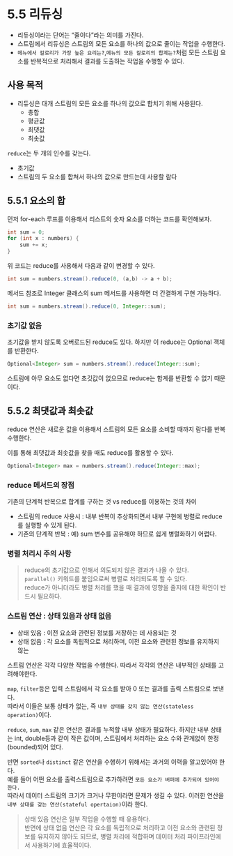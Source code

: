 # 5.5 리듀싱

- 리듀싱이라는 단어는 “줄이다”라는 의미를 가진다.
- 스트림에서 리듀싱은 스트림의 모든 요소를 하나의 값으로 줄이는 작업을 수행한다.
- `메뉴에서 칼로리가 가장 높은 요리는?`,`메뉴의 모든 칼로리의 합계는?`처럼 모든 스트림 요소를 반복적으로 처리해서 결과를 도출하는 작업을 수행할 수 있다.

## 사용 목적

- 리듀싱은 대개 스트림의 모든 요소를 하나의 값으로 합치기 위해 사용된다.
    - 총합
    - 평균값
    - 최댓값
    - 최솟값

`reduce`는 두 개의 인수를 갖는다.

- 초기값
- 스트림의 두 요소를 합쳐서 하나의 값으로 만드는데 사용할 람다

## 5.5.1 요소의 합

먼저 for-each 루프를 이용해서 리스트의 숫자 요소를 더하는 코드를 확인해보자.

```java
int sum = 0;
for (int x : numbers) {
	sum += x;
}
```

위 코드는 reduce를 사용해서 다음과 같이 변경할 수 있다.

```java
int sum = numbers.stream().reduce(0, (a,b) -> a + b);
```

메서드 참조로 Integer 클래스의 sum 메서드를 사용하면 더 간결하게 구현 가능하다.

```java
int sum = numbers.stream().reduce(0, Integer::sum);
```

### 초기값 없음

초기값을 받지 않도록 오버로드된 reduce도 있다. 하지만 이 reduce는 Optional 객체를 반환한다.

```java
Optional<Integer> sum = numbers.stream().reduce(Integer::sum);
```

스트림에 아무 요소도 없다면 초깃값이 없으므로 reduce는 합계를 반환할 수 없기 때문이다.

## 5.5.2 최댓값과 최솟값

reduce 연산은 새로운 값을 이용해서 스트림의 모든 요소를 소비할 때까지 람다를 반복 수행한다.

이를 통해 최댓값과 최솟값을 찾을 때도 reduce를 활용할 수 있다.

```java
Optional<Integer> max = numbers.stream().reduce(Integer::max);
```

### reduce 메서드의 장점
기존의 단계적 반복으로 합계를 구하는 것 vs reduce를 이용하는 것의 차이
- 스트림의 reduce 사용시 : 내부 반복이 추상화되면서 내부 구현에 벙렬로 reduce를 실행할 수 있게 된다.
- 기존의 단계적 반복 : 예) sum 변수를 공유해야 하므로 쉽게 병렬화하기 어렵다.

### 병렬 처리시 주의 사항
>reduce의 초기값으로 인해서 의도되지 않은 결과가 나올 수 있다.<br>
>`parallel()` 키워드를 붙임으로써 병렬로 처리되도록 할 수 있다.<br>
> reduce가 아니더라도 병렬 처리를 했을 때 결과에 영향을 줄지에 대한 확인이 반드시 필요하다.
### 스트림 연산 : 상태 있음과 상태 없음
- 상태 있음 : 이전 요소와 관련된 정보를 저장하는 데 사용되는 것
- 상태 없음 : 각 요소를 독립적으로 처리하며, 이전 요소와 관련된 정보를 유지하지 않는 

스트림 연산은 각각 다양한 작업을 수행한다. 따라서 각각의 연산은 내부적인 상태를 고려해야한다.

`map`, `filter`등은 입력 스트림에서 각 요소를 받아 0 또는 결과를 출력 스트림으로 보낸다.<br>
따라서 이들은 보통 상태가 없는, 즉 `내부 상태를 갖지 않는 연산(stateless operation)`이다.

`reduce`, `sum`, `max` 같은 연산은 결과를 누적할 내부 상태가 필요하다. 하지만 내부 상태는 int, double등과 같이 작은 값이며, 스트림에서 처리하는 요소 수와 관계없이 한정(bounded)되어 있다.

반면 `sorted`나 `distinct` 같은 연산을 수행하기 위해서는 과거의 이력을 알고있어야 한다.<br> 
예를 들어 어떤 요소를 출력스트림으로 추가하려면 `모든 요소가 버퍼에 추가되어 있어야 한다.`<br>
따라서 데이터 스트림의 크기가 크거나 무한이라면 문제가 생길 수 있다. 이러한 연산을 `내부 상태를 갖는 연산(stateful opertaion)`이라 한다.
>상태 있음 연산은 일부 작업을 수행할 때 유용하다.<br>
>반면에 상태 없음 연산은 각 요소를 독립적으로 처리하고 이전 요소와 관련된 정보를 유지하지 않아도 되므로, 병렬 처리에 적합하며 데이터 처리 파이프라인에서 사용하기에 효율적이다.